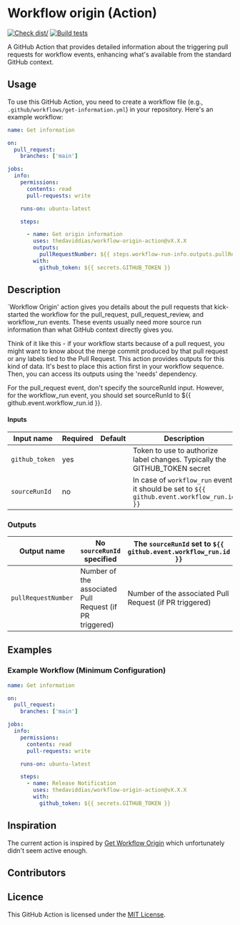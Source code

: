 # Workflow origin (Action)

[![Check dist/](https://github.com/thedaviddias/workflow-origin-action/actions/workflows/check-dist.yml/badge.svg)](https://github.com/thedaviddias/workflow-origin-action/actions/workflows/check-dist.yml)
[![Build tests](https://github.com/thedaviddias/workflow-origin-action/actions/workflows/build-test.yml/badge.svg)](https://github.com/thedaviddias/workflow-origin-action/actions/workflows/build-test.yml)

A GitHub Action that provides detailed information about the triggering pull requests for workflow events, enhancing what's available from the standard GitHub context.

## Usage

To use this GitHub Action, you need to create a workflow file (e.g., ``.github/workflows/get-information.yml``) in your repository. Here's an example workflow:

```yaml
name: Get information

on:
  pull_request:
    branches: ['main']

jobs:
  info:
    permissions:
      contents: read
      pull-requests: write

    runs-on: ubuntu-latest

    steps:

      - name: Get origin information
        uses: thedaviddias/workflow-origin-action@vX.X.X
        outputs:
          pullRequestNumber: ${{ steps.workflow-run-info.outputs.pullRequestNumber }}
        with:
          github_token: ${{ secrets.GITHUB_TOKEN }}
```

## Description

`Workflow Origin' action gives you details about the pull requests that kick-started the workflow for the pull_request, pull_request_review, and workflow_run events. These events usually need more source run information than what GitHub context directly gives you.

Think of it like this - if your workflow starts because of a pull request, you might want to know about the merge commit produced by that pull request or any labels tied to the Pull Request. This action provides outputs for this kind of data. It's best to place this action first in your workflow sequence. Then, you can access its outputs using the 'needs' dependency.

For the pull_request event, don't specify the sourceRunId input. However, for the workflow_run event, you should set sourceRunId to ${{ github.event.workflow_run.id }}.

#### Inputs

| Input name     | Required | Default | Description                                                                               |
| -------------- | -------- | ------- | ----------------------------------------------------------------------------------------- |
| `github_token` | yes      |         | Token to use to authorize label changes. Typically the GITHUB_TOKEN secret                |
| `sourceRunId`  | no       |         | In case of `workflow_run` event it should be set to `${{ github.event.workflow_run.id }}` |


### Outputs

| Output name         | No `sourceRunId` specified                              | The `sourceRunId` set to `${{ github.event.workflow_run.id }}` |
| ------------------- | ------------------------------------------------------- | -------------------------------------------------------------- |
| `pullRequestNumber` | Number of the associated Pull Request (if PR triggered) | Number of the associated Pull Request (if PR triggered)        |



## Examples

### Example Workflow (Minimum Configuration)

```yaml
name: Get information

on:
  pull_request:
    branches: ['main']

jobs:
  info:
    permissions:
      contents: read
      pull-requests: write

    runs-on: ubuntu-latest

    steps:
      - name: Release Notification
        uses: thedaviddias/workflow-origin-action@vX.X.X
        with:
          github_token: ${{ secrets.GITHUB_TOKEN }}

```

## Inspiration

The current action is inspired by [Get Workflow Origin](https://github.com/potiuk/get-workflow-origin) which unfortunately didn't seem active enough.

## Contributors

<!-- ALL-CONTRIBUTORS-LIST:START - Do not remove or modify this section -->
<!-- prettier-ignore-start -->
<!-- markdownlint-disable -->

<!-- markdownlint-restore -->
<!-- prettier-ignore-end -->

<!-- ALL-CONTRIBUTORS-LIST:END -->

## Licence

This GitHub Action is licensed under the [MIT License](./LICENSE).
